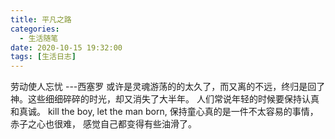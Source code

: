 ```yaml
---
title: 平凡之路
categories:
  - 生活随笔
date: 2020-10-15 19:32:00
tags: [生活日志]
---
```


劳动使人忘忧 ---西塞罗
或许是灵魂游荡的的太久了，而又离的不远，终归是回了神。这些细细碎碎的时光，却又消失了大半年。
人们常说年轻的时候要保持认真和真诚。
kill the boy, let the man born, 保持童心真的是一件不太容易的事情， 赤子之心也很难， 感觉自己都变得有些油滑了。